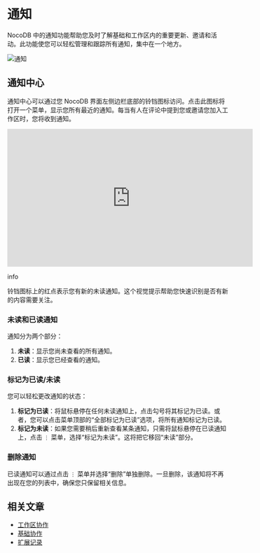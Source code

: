 # 通知

NocoDB 中的通知功能帮助您及时了解基础和工作区内的重要更新、邀请和活动。此功能使您可以轻松管理和跟踪所有通知，集中在一个地方。

![通知](https://docs.nocodb.com/assets/images/notifications-ff9f019c353443fc12f541b14fc04579.png)

## 通知中心

通知中心可以通过您 NocoDB 界面左侧边栏底部的铃铛图标访问。点击此图标将打开一个菜单，显示您所有最近的通知。每当有人在评论中提到您或邀请您加入工作区时，您将收到通知。

<iframe width="560" height="315" src="https://www.youtube.com/embed/U5ZYVlpOGN8?start=58" frameborder="0" allow="accelerometer; autoplay; clipboard-write; encrypted-media; gyroscope; picture-in-picture"></iframe>

info

铃铛图标上的红点表示您有新的未读通知。这个视觉提示帮助您快速识别是否有新的内容需要关注。

### 未读和已读通知

通知分为两个部分：

1. **未读**：显示您尚未查看的所有通知。
2. **已读**：显示您已经查看的通知。

### 标记为已读/未读

您可以轻松更改通知的状态：

1. **标记为已读**：将鼠标悬停在任何未读通知上，点击勾号将其标记为已读。或者，您可以点击菜单顶部的“全部标记为已读”选项，将所有通知标记为已读。
2. **标记为未读**：如果您需要稍后重新查看某条通知，只需将鼠标悬停在已读通知上，点击 `⋮` 菜单，选择“标记为未读”。这将把它移回“未读”部分。

### 删除通知

已读通知可以通过点击 `⋮` 菜单并选择“删除”单独删除。一旦删除，该通知将不再出现在您的列表中，确保您只保留相关信息。

## 相关文章

- [工作区协作](https://docs.nocodb.com/collaboration/workspace-collaboration)
- [基础协作](https://docs.nocodb.com/collaboration/base-collaboration)
- [扩展记录](https://docs.nocodb.com/records/expand-record)
